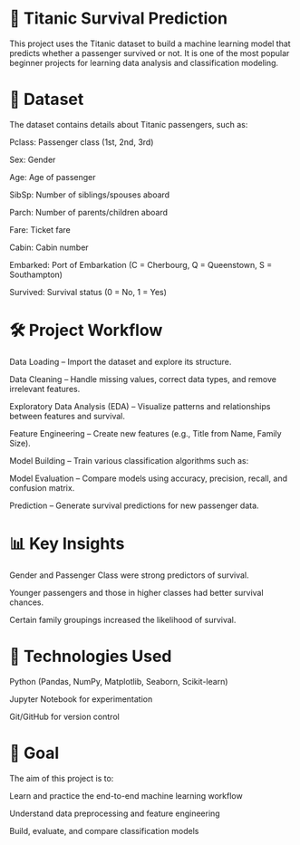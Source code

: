 # 🚢 Titanic Survival Prediction
This project uses the Titanic dataset to build a machine learning model that predicts whether a passenger survived or not.
It is one of the most popular beginner projects for learning data analysis and classification modeling.

# 📂 Dataset
The dataset contains details about Titanic passengers, such as:

Pclass: Passenger class (1st, 2nd, 3rd)

Sex: Gender

Age: Age of passenger

SibSp: Number of siblings/spouses aboard

Parch: Number of parents/children aboard

Fare: Ticket fare

Cabin: Cabin number

Embarked: Port of Embarkation (C = Cherbourg, Q = Queenstown, S = Southampton)

Survived: Survival status (0 = No, 1 = Yes)

# 🛠️ Project Workflow
Data Loading – Import the dataset and explore its structure.

Data Cleaning – Handle missing values, correct data types, and remove irrelevant features.

Exploratory Data Analysis (EDA) – Visualize patterns and relationships between features and survival.

Feature Engineering – Create new features (e.g., Title from Name, Family Size).

Model Building – Train various classification algorithms such as:

Model Evaluation – Compare models using accuracy, precision, recall, and confusion matrix.

Prediction – Generate survival predictions for new passenger data.

# 📊 Key Insights
Gender and Passenger Class were strong predictors of survival.

Younger passengers and those in higher classes had better survival chances.

Certain family groupings increased the likelihood of survival.

# 🧰 Technologies Used
Python (Pandas, NumPy, Matplotlib, Seaborn, Scikit-learn)

Jupyter Notebook for experimentation

Git/GitHub for version control

# 🎯 Goal
The aim of this project is to:

Learn and practice the end-to-end machine learning workflow

Understand data preprocessing and feature engineering

Build, evaluate, and compare classification models
